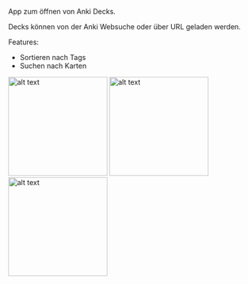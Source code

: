 App zum öffnen von Anki Decks.

Decks können von der Anki Websuche oder über URL
geladen werden.

Features: 
 - Sortieren nach Tags
 - Suchen nach Karten


<img src="https://github.com/rlking/MUWSIPTrainer/blob/development/marketing/release4-1.png" alt="alt text" style="height:200">
<img src="https://github.com/rlking/MUWSIPTrainer/blob/development/marketing/release4-2.png" alt="alt text" style="height:200">
<img src="https://github.com/rlking/MUWSIPTrainer/blob/development/marketing/release4-3.png" alt="alt text" style="height:200">
